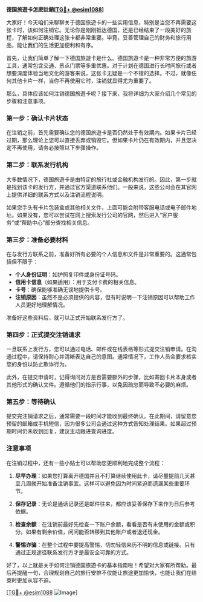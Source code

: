 **德国旅遊卡怎麽註銷[[TG💪+ @esim1088](https://t.me/s/esim1088)]**

大家好！今天咱们来聊聊关于德国旅遊卡的一些实用信息，特别是当您不再需要这张卡时，该如何注销它。无论你是刚刚抵达德国，还是已经结束了一段美好的旅程，了解如何正确处理这张卡都非常重要。毕竟，妥善管理自己的财务和旅行用品，能让我们的生活更加便利和有序。

首先，让我们简单了解一下德国旅遊卡是什么。德国旅遊卡是一种非常方便的旅游工具，通常包含交通、景点门票等多重优惠。对于计划在德国进行长时间旅行或者想要深度体验当地文化的游客来说，这张卡无疑是一个不错的选择。不过，就像任何其他卡片一样，当你不再使用它时，注销就显得尤为重要了。

那么，具体应该如何注销德国旅遊卡呢？接下来，我将详细为大家介绍几个常见的步骤和注意事项。

### 第一步：确认卡片状态

在注销之前，首先需要确认您的德国旅遊卡是否仍然处于有效期内。如果卡片已经过期，那么理论上您可以直接丢弃或销毁它。但如果卡片仍在有效期内，并且您决定不再使用，请务必按照以下步骤操作。

### 第二步：联系发行机构

大多数情况下，德国旅遊卡是由特定的旅行社或金融机构发行的。因此，第一步就是找到该卡的发行方，并通过官方渠道联系他们。一般来说，这些公司会在其官网上提供详细的联系方式以及注销流程说明。

如果您手头有卡片包装盒或其他相关文件，上面可能会附带客服电话或电子邮件地址。如果没有，您可以尝试在网上搜索发行公司的官网，然后进入“客户服务”或“帮助中心”部分查找相关信息。

### 第三步：准备必要材料

在与发行方联系之前，准备好所有必要的个人信息和文件是非常重要的。这通常包括但不限于：

- **个人身份证明**：如护照复印件或身份证号码。
- **信用卡信息**（如果适用）：用于支付卡费的相关信息。
- **卡号**：确保能够准确无误地提供卡号。
- **注销原因**：虽然不是必须提供的内容，但有时说明一下注销原因可以帮助工作人员更好地理解情况。

准备好这些资料后，就可以正式开始联系发行方了。

### 第四步：正式提交注销请求

一旦联系上发行方，您可以通过电话、邮件或在线表格等形式提交注销申请。在沟通过程中，请保持耐心并清晰表达自己的意图。通常情况下，工作人员会要求核实您的身份以防止欺诈行为。

此外，在提交申请时，记得询问对方是否需要额外的步骤，比如寄回卡片本身或者其他形式的确认文件。遵循他们的指示行事，以免因疏忽而导致不必要的麻烦。

### 第五步：等待确认

提交完注销请求之后，通常需要一段时间才能收到最终确认。在此期间，请留意您预留的邮箱或手机短信，因为很多公司会通过这种方式告知处理结果。如果超过预期时间仍未收到回复，建议主动跟进查询进度。

### 注意事项

在注销过程中，还有一些小贴士可以帮助您更顺利地完成整个流程：

1. **尽早办理**：如果您打算离开德国并且不打算继续使用此卡，请尽量提前几天甚至几周就开始准备注销事宜。这样可以避免因为时间紧迫而遗漏某些重要环节。
   
2. **保存记录**：无论是通话记录还是邮件往来，都应该妥善保存下来作为日后参考依据。

3. **检查余额**：在注销前最好先检查一下账户余额，看看是否有未使用的金额或积分。如果有剩余价值，问问能否转移到其他账户或者退还现金。

4. **警惕诈骗**：在整个过程中要提高警惕，切勿轻信来历不明的信息或链接。只有通过正规途径联系发行方才是最安全可靠的方式。

好了，以上就是关于如何注销德国旅遊卡的基本指南啦！希望对大家有所帮助。最后再提醒一句，合理规划自己的旅行安排不仅能让旅途更加愉快，也能让我们在结束时更加从容不迫。

[[TG💪+ @esim1088](https://t.me/s/esim1088) ![Image](https://i.postimg.cc/4NQfJmqS/Snipaste-2025-05-13-00-14-12.png)]